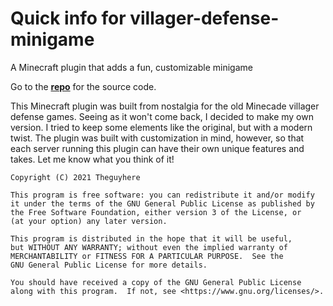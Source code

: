# Quick info for villager-defense-minigame
A Minecraft plugin that adds a fun, customizable minigame

Go to the [**repo**](https://github.com/Theguyhere0/villager-defense-minigame) for the source code.<br>
<!-- Go to the [**wiki**](https://github.com/Theguyhere0/compressed-cobblestone/wiki) for more information.<br>
Go to the [**SpigotMC**](https://www.spigotmc.org/resources/compressed-cobblestone.82112/) page for the jar download.<br>
Go to the [**demo video**](https://youtu.be/UI75ujSfUzc) for a detailed overview. -->

This Minecraft plugin was built from nostalgia for the old Minecade villager defense games.
Seeing as it won't come back, I decided to make my own version. I tried to keep some elements like the original, but with a modern twist.
The plugin was built with customization in mind, however, so that each server running this plugin can have their own unique features and takes.
Let me know what you think of it!

    Copyright (C) 2021 Theguyhere

    This program is free software: you can redistribute it and/or modify
    it under the terms of the GNU General Public License as published by
    the Free Software Foundation, either version 3 of the License, or
    (at your option) any later version.

    This program is distributed in the hope that it will be useful,
    but WITHOUT ANY WARRANTY; without even the implied warranty of
    MERCHANTABILITY or FITNESS FOR A PARTICULAR PURPOSE.  See the
    GNU General Public License for more details.

    You should have received a copy of the GNU General Public License
    along with this program.  If not, see <https://www.gnu.org/licenses/>.
